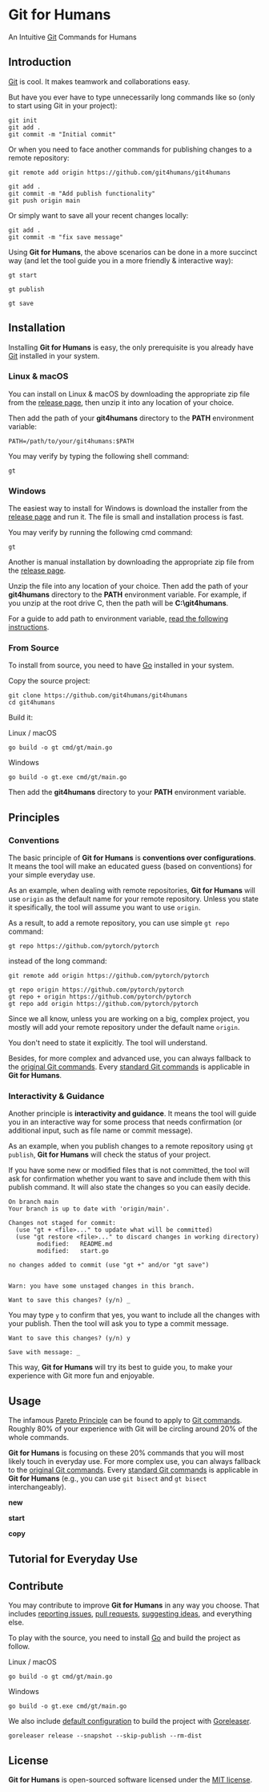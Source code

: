 # Git for Humans

An Intuitive [Git](https://git-scm.com/) Commands for Humans

## Introduction

[Git](https://git-scm.com/) is cool. It makes teamwork and collaborations easy.

But have you ever have to type unnecessarily long commands like so (only to start using Git in your project):

```shell
git init 
git add .
git commit -m "Initial commit"
```

Or when you need to face another commands for publishing changes to a remote repository:

```shell
git remote add origin https://github.com/git4humans/git4humans

git add .
git commit -m "Add publish functionality" 
git push origin main
```

Or simply want to save all your recent changes locally:

```shell
git add .
git commit -m "fix save message"
```

Using **Git for Humans**, the above scenarios can be done in a more succinct way (and let the tool guide you in a more friendly & interactive way):

```shell 
gt start 
```

```shell 
gt publish
```

```shell
gt save
```
## Installation 

Installing **Git for Humans** is easy, the only prerequisite is you already have [Git](https://git-scm.com/book/en/v2/Getting-Started-Installing-Git) installed in your system.

### Linux & macOS 

You can install on Linux & macOS by downloading the appropriate zip file from the [release page](https://github.com/git4humans/git4humans/releases), then unzip it into any location of your choice.

Then add the path of your **git4humans** directory to the **PATH** environment variable:

```shell
PATH=/path/to/your/git4humans:$PATH
```
You may verify by typing the following shell command:

```shell
gt
```

### Windows

The easiest way to install for Windows is download the installer from the [release page](https://github.com/git4humans/git4humans/releases) and run it. The file is small and installation process is fast. 

You may verify by running the following cmd command:

```shell
gt
```

Another is manual installation by downloading the appropriate zip file from the [release page](https://github.com/git4humans/git4humans/releases). 

Unzip the file into any location of your choice. Then add the path of your **git4humans** directory to the **PATH** environment variable. For example, if you unzip at the root drive C, then the path will be **C:\git4humans**.

For a guide to add path to environment variable, [read the following instructions](https://www.architectryan.com/2018/03/17/add-to-the-path-on-windows-10/).

### From Source

To install from source, you need to have [Go](https://go.dev/dl/) installed in your system.

Copy the source project:

```shell
git clone https://github.com/git4humans/git4humans
cd git4humans 
```
Build it:

Linux / macOS

```shell
go build -o gt cmd/gt/main.go
```

Windows 

```shell
go build -o gt.exe cmd/gt/main.go
```

Then add the **git4humans** directory to your **PATH** environment variable.

## Principles

### Conventions
The basic principle of **Git for Humans** is **conventions over configurations**. It means the tool will make an educated guess (based on conventions) for your simple everyday use. 

As an example, when dealing with remote repositories, **Git for Humans** will use `origin` as the default name for your remote repository. Unless you state it spesifically, the tool will assume you want to use `origin`. 

As a result, to add a remote repository, you can use simple `gt repo` command:

```shell 
gt repo https://github.com/pytorch/pytorch 
```

instead of the long command:

```
git remote add origin https://github.com/pytorch/pytorch

gt repo origin https://github.com/pytorch/pytorch
gt repo + origin https://github.com/pytorch/pytorch
gt repo add origin https://github.com/pytorch/pytorch
```

Since we all know, unless you are working on a big, complex project, you mostly will add your remote repository under the default name `origin`. 

You don't need to state it explicitly. The tool will understand.

Besides, for more complex and advanced use, you can always fallback to the [original Git commands](https://git-scm.com/docs). Every [standard Git commands](https://git-scm.com/docs) is applicable in **Git for Humans**.

### Interactivity & Guidance

Another principle is **interactivity and guidance**. It means the tool will guide you in an interactive way for some process that needs confirmation (or additional input, such as file name or commit message).

As an example, when you publish changes to a remote repository using `gt publish`, **Git for Humans** will check the status of your project. 

If you have some new or modified files that is not committed, the tool will ask for confirmation whether you want to save and include them with this publish command. It will also state the changes so you can easily decide.

```shell
On branch main
Your branch is up to date with 'origin/main'.

Changes not staged for commit:
  (use "gt + <file>..." to update what will be committed)
  (use "gt restore <file>..." to discard changes in working directory)
        modified:   README.md
        modified:   start.go

no changes added to commit (use "gt +" and/or "gt save")


Warn: you have some unstaged changes in this branch.

Want to save this changes? (y/n) _
```
You may type `y` to confirm that yes, you want to include all the changes with your publish. Then the tool will ask you to type a commit message.

```shell
Want to save this changes? (y/n) y

Save with message: _
```

This way, **Git for Humans** will try its best to guide you, to make your experience with Git more fun and enjoyable.

## Usage 

The infamous [Pareto Principle](https://en.wikipedia.org/wiki/Pareto_principle) can be found to apply to [Git commands](https://git-scm.com/docs). Roughly 80% of your experience with Git will be circling around 20% of the whole commands. 

**Git for Humans** is focusing on these 20% commands that you will most likely touch in everyday use. For more complex use, you can always fallback to the [original Git commands](https://git-scm.com/docs). Every [standard Git commands](https://git-scm.com/docs) is applicable in **Git for Humans** (e.g., you can use `git bisect` and `gt bisect` interchangeably).

**new** 

**start**

**copy**

## Tutorial for Everyday Use

## Contribute 

You may contribute to improve **Git for Humans** in any way you choose. That includes [reporting issues](https://github.com/git4humans/git4humans/issues), [pull requests](https://github.com/git4humans/git4humans/pulls), [suggesting ideas](https://github.com/git4humans/git4humans/issues), and everything else.

To play with the source, you need to install [Go](https://go.dev/dl/) and build the project as follow.

Linux / macOS

```shell
go build -o gt cmd/gt/main.go
```

Windows 

```shell
go build -o gt.exe cmd/gt/main.go
```

We also include [default configuration](.goreleaser.yaml) to build the project with [Goreleaser](https://goreleaser.com/).

```shell
goreleaser release --snapshot --skip-publish --rm-dist
```

## License 

**Git for Humans** is open-sourced software licensed under the [MIT license](https://opensource.org/licenses/MIT).